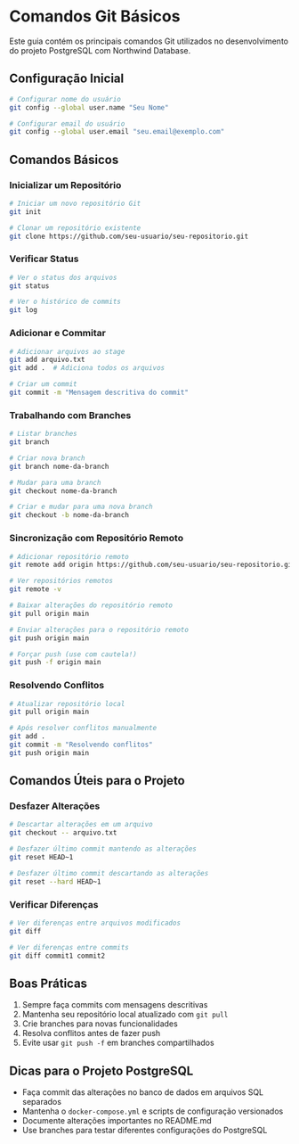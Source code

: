 # Comandos Git Básicos

Este guia contém os principais comandos Git utilizados no desenvolvimento do projeto PostgreSQL com Northwind Database.

## Configuração Inicial

```bash
# Configurar nome do usuário
git config --global user.name "Seu Nome"

# Configurar email do usuário
git config --global user.email "seu.email@exemplo.com"
```

## Comandos Básicos

### Inicializar um Repositório
```bash
# Iniciar um novo repositório Git
git init

# Clonar um repositório existente
git clone https://github.com/seu-usuario/seu-repositorio.git
```

### Verificar Status
```bash
# Ver o status dos arquivos
git status

# Ver o histórico de commits
git log
```

### Adicionar e Commitar
```bash
# Adicionar arquivos ao stage
git add arquivo.txt
git add .  # Adiciona todos os arquivos

# Criar um commit
git commit -m "Mensagem descritiva do commit"
```

### Trabalhando com Branches
```bash
# Listar branches
git branch

# Criar nova branch
git branch nome-da-branch

# Mudar para uma branch
git checkout nome-da-branch

# Criar e mudar para uma nova branch
git checkout -b nome-da-branch
```

### Sincronização com Repositório Remoto
```bash
# Adicionar repositório remoto
git remote add origin https://github.com/seu-usuario/seu-repositorio.git

# Ver repositórios remotos
git remote -v

# Baixar alterações do repositório remoto
git pull origin main

# Enviar alterações para o repositório remoto
git push origin main

# Forçar push (use com cautela!)
git push -f origin main
```

### Resolvendo Conflitos
```bash
# Atualizar repositório local
git pull origin main

# Após resolver conflitos manualmente
git add .
git commit -m "Resolvendo conflitos"
git push origin main
```

## Comandos Úteis para o Projeto

### Desfazer Alterações
```bash
# Descartar alterações em um arquivo
git checkout -- arquivo.txt

# Desfazer último commit mantendo as alterações
git reset HEAD~1

# Desfazer último commit descartando as alterações
git reset --hard HEAD~1
```

### Verificar Diferenças
```bash
# Ver diferenças entre arquivos modificados
git diff

# Ver diferenças entre commits
git diff commit1 commit2
```

## Boas Práticas

1. Sempre faça commits com mensagens descritivas
2. Mantenha seu repositório local atualizado com `git pull`
3. Crie branches para novas funcionalidades
4. Resolva conflitos antes de fazer push
5. Evite usar `git push -f` em branches compartilhados

## Dicas para o Projeto PostgreSQL

- Faça commit das alterações no banco de dados em arquivos SQL separados
- Mantenha o `docker-compose.yml` e scripts de configuração versionados
- Documente alterações importantes no README.md
- Use branches para testar diferentes configurações do PostgreSQL 